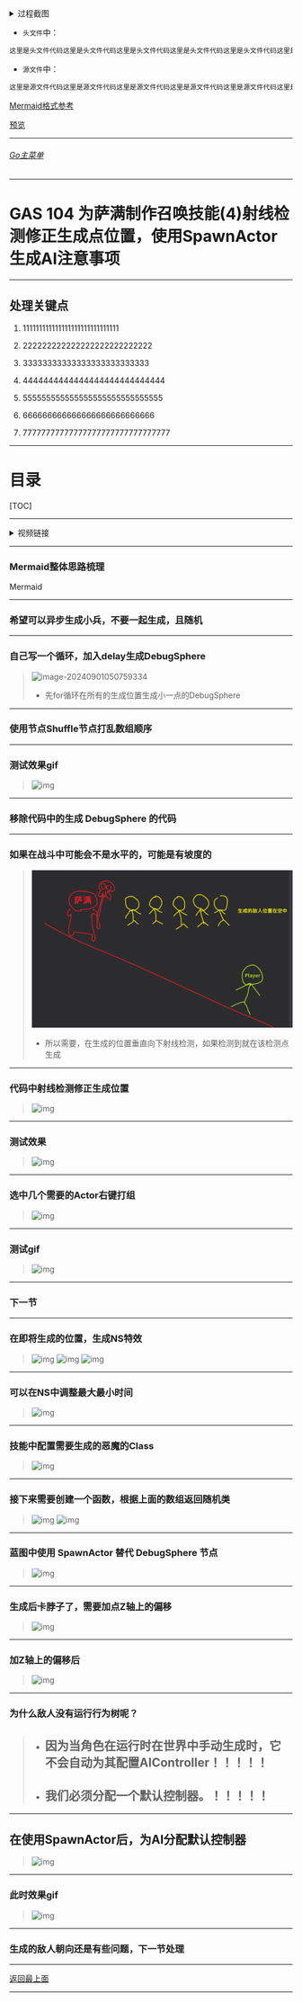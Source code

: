 <details>
<summary>过程截图</summary>

>

------

</details>




+ `头文件`中：
```cpp
这里是头文件代码这里是头文件代码这里是头文件代码这里是头文件代码这里是头文件代码这里是头文件代码
```

+ `源文件`中：
```cpp
这里是源文件代码这里是源文件代码这里是源文件代码这里是源文件代码这里是源文件代码这里是源文件代码
```

[Mermaid格式参考](https://github.com/liyunlong618/LiYunLongKnowledgeLibrary/blob/main/Mermaid%E6%A0%BC%E5%BC%8F%E5%8F%82%E8%80%83.md)

[预览](https://github.com/liyunlong618/LiYunLongKnowledgeLibrary/tree/main/UECPP/Models/GAS/GAS_2_Aura)



___________________________________________________________________________________________
###### [Go主菜单](../MainMenu.md)
___________________________________________________________________________________________

# GAS 104 为萨满制作召唤技能(4)射线检测修正生成点位置，使用SpawnActor生成AI注意事项

___________________________________________________________________________________________

## 处理关键点

1. 111111111111111111111111111111

2. 222222222222222222222222222

3. 33333333333333333333333333

4. 4444444444444444444444444444

5. 555555555555555555555555555555

6. 666666666666666666666666666

7. 77777777777777777777777777777777

___________________________________________________________________________________________

# 目录


[TOC]


___________________________________________________________________________________________

<details>
<summary>视频链接</summary>

[17. Async Spawn Times_哔哩哔哩_bilibili](https://www.bilibili.com/video/BV1TH4y1L7NP?p=18&spm_id_from=pageDriver&vd_source=9e1e64122d802b4f7ab37bd325a89e6c)

[18. Summoning Particle Effect_哔哩哔哩_bilibili](https://www.bilibili.com/video/BV1TH4y1L7NP?p=19&spm_id_from=pageDriver&vd_source=9e1e64122d802b4f7ab37bd325a89e6c)

------

</details>

___________________________________________________________________________________________

### Mermaid整体思路梳理

Mermaid

------

### 希望可以异步生成小兵，不要一起生成，且随机


------

### 自己写一个循环，加入delay生成DebugSphere

>![image-20240901050759334](C:\Users\ROG\AppData\Roaming\Typora\typora-user-images\image-20240901050759334.png)
>
>- 先for循环在所有的生成位置生成小一点的DebugSphere


------

### 使用节点Shuffle节点打乱数组顺序


------

### 测试效果gif
>![img](https://api2.mubu.com/v3/document_image/25165450_2c6021a6-ae2c-4393-ba2b-5142a40be51c.png)


------

### 移除代码中的生成 DebugSphere 的代码


------

### 如果在战斗中可能会不是水平的，可能是有坡度的

>![](./GAS_104/1.PNG)
>
>- 所以需要，在生成的位置垂直向下射线检测，如果检测到就在该检测点生成


------

### 代码中射线检测修正生成位置
>![img](https://api2.mubu.com/v3/document_image/25165450_389530e2-20da-4dd3-d2d1-37c11877ce21.png)


------

### 测试效果
>![img](https://api2.mubu.com/v3/document_image/25165450_47856aab-2253-4767-8c87-44c59a5b84ff.png)


------

### 选中几个需要的Actor右键打组
>![img](https://api2.mubu.com/v3/document_image/25165450_3c2941a8-e740-4696-d05f-dca5c2ef9ff4.png)


------

### 测试gif
>![img](https://api2.mubu.com/v3/document_image/25165450_b2aab7af-9ee8-4782-8209-88f3af096b01.png)

------

### 下一节

------


### 在即将生成的位置，生成NS特效
>![img](https://api2.mubu.com/v3/document_image/25165450_434c9706-fdf0-4b51-eb4e-32371047d23b.png)
>![img](https://api2.mubu.com/v3/document_image/25165450_c69034b1-e92c-428f-bf7f-8cb514166a05.png)
>![img](https://api2.mubu.com/v3/document_image/25165450_35c62512-46a8-4834-f0a3-d0ea31276b66.png)


------

### 可以在NS中调整最大最小时间
>![img](https://api2.mubu.com/v3/document_image/25165450_4c1ae12b-7493-4c7b-86f4-f989b8cd1e10.png)


------

### 技能中配置需要生成的恶魔的Class
>![img](https://api2.mubu.com/v3/document_image/25165450_e32e894f-e51c-4ef7-d96d-fab8ac4d91ec.png)


------

### 接下来需要创建一个函数，根据上面的数组返回随机类
>![img](https://api2.mubu.com/v3/document_image/25165450_2461aa38-4ebc-406c-9b62-9c55fc08ce47.png)
>![img](https://api2.mubu.com/v3/document_image/25165450_3551a8cb-0753-4fc0-ab88-620668dba269.png)


------

### 蓝图中使用 SpawnActor 替代 DebugSphere 节点
>![img](https://api2.mubu.com/v3/document_image/25165450_a11e3a2e-337a-4070-91da-cac29708ef32.png)


------

### 生成后卡脖子了，需要加点Z轴上的偏移
>![img](https://api2.mubu.com/v3/document_image/25165450_f9933dee-bdc1-4b21-851d-f3c25b110993.png)


------

### 加Z轴上的偏移后
>![img](https://api2.mubu.com/v3/document_image/25165450_a2cad045-7048-46e9-dc5a-13a762e192e2.png)

------

### 为什么敌人没有运行行为树呢？

>- ## 因为当角色在运行时在世界中手动生成时，它不会自动为其配置AIController！！！！！
>
>- ## 我们必须分配一个默认控制器。！！！！！

------

## 在使用SpawnActor后，为AI分配默认控制器
>![img](https://api2.mubu.com/v3/document_image/25165450_254945ab-5454-4928-f789-9a297d21a3a3.png)

------

### 此时效果gif
>![img](https://api2.mubu.com/v3/document_image/25165450_b052503f-c1c3-49e9-b57c-927349cfc99b.png)

------

### 生成的敌人朝向还是有些问题，下一节处理

___________________________________________________________________________________________

[返回最上面](#Go主菜单)

___________________________________________________________________________________________